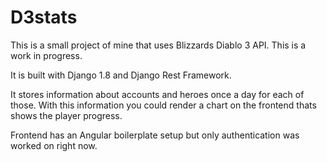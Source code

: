 # D3stats

This is a small project of mine that uses Blizzards Diablo 3 API. This is a work in progress.

It is built with Django 1.8 and Django Rest Framework.

It stores information about accounts and heroes once a day for each of those. With this information you could render a chart on the frontend thats shows the player progress.

Frontend has an Angular boilerplate setup but only authentication was worked on right now.
